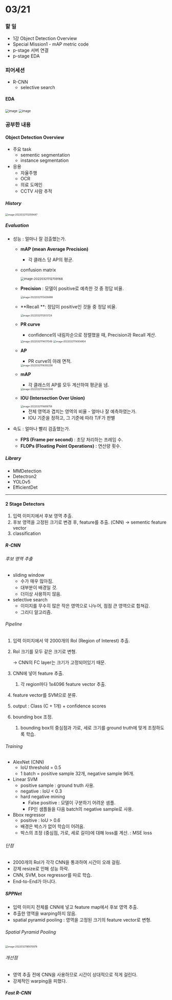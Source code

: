 # 03/21

### 할 일

* 1강 Object Detection Overview
* Special Mission1 - mAP metric code
* p-stage 서버 연결
* p-stage EDA



### 피어세션

* R-CNN
  * selective search




#### EDA

<img src="https://user-images.githubusercontent.com/77479625/159222973-c4f09e6a-978e-436e-ba6c-da7b6ec9e36d.png" alt="image" style="zoom: 67%;" />

<img src="https://user-images.githubusercontent.com/77479625/159223305-e28d7d96-b2d3-43e1-b8ad-3bf9c99b70a7.png" alt="image" style="zoom:67%;" />







### 공부한 내용

#### Object Detection Overview

* 주요 task
  * sementic segmentation
  * instance segmentation
* 응용
  * 자율주행
  * OCR
  * 의료 도메인
  * CCTV 사람 추적



##### History

<img src="0321.assets/image-20220321112059447.png" alt="image-20220321112059447" style="zoom:50%;" />



##### Evaluation

* 성능 : 얼마나 잘 검출했는가.

  * **mAP (mean Average Precision)**

    * 각 클래스 당 AP의 평균.

  * confusion matrix

    <img src="0321.assets/image-20220321112709168.png" alt="image-20220321112709168" style="zoom: 67%;" />

  * **Precision** : 모델이 positive로 예측한 것 중 정답 비율.

    <img src="0321.assets/image-20220321113438499.png" alt="image-20220321113438499" style="zoom:50%;" />

  * **Recall **: 정답이 positive인 것들 중 정답 비율.

    <img src="0321.assets/image-20220321113513724.png" alt="image-20220321113513724" style="zoom:50%;" />

  * **PR curve**

    * confidence의 내림차순으로 정렬했을 때, Precision과 Recall 계산.

    <img src="0321.assets/image-20220321114017049.png" alt="image-20220321114017049" style="zoom:50%;" />

    <img src="0321.assets/image-20220321114304804.png" alt="image-20220321114304804" style="zoom:50%;" />

  * **AP**

    * PR curve의 아래 면적.

    <img src="0321.assets/image-20220321114350258.png" alt="image-20220321114350258" style="zoom:50%;" />

  * **mAP**

    * 각 클래스의 AP를 모두 계산하여 평균을 냄.

    <img src="0321.assets/image-20220321114442446.png" alt="image-20220321114442446" style="zoom:50%;" />

  * **IOU (Intersection Over Union)**

    <img src="0321.assets/image-20220321114816759.png" alt="image-20220321114816759" style="zoom:50%;" />

    * 전체 영역과 겹치는 영역의 비율 - 얼마나 잘 예측하였는가.
    * IOU 기준을 정하고, 그 기준에 따라 T/F가 판별

* 속도 : 얼마나 빨리 검출했는가.

  * **FPS (Frame per second)** : 초당 처리하는 프레임 수.
  * **FLOPs (Floating Point Operations)** : 연산량 횟수.



##### Library

* MMDetection
* Detectron2
* YOLOv5
* EfficientDet



---



#### 2 Stage Detectors

1. 입력 이미지에서 후보 영역 추출.
2. 후보 영역을 고정된 크기로 변경 후, feature를 추출. (CNN) → sementic feature vector
3. classification



##### R-CNN

###### 후보 영역 추출

* sliding window
  * 수가 매우 많아짐.
  * 대부분이 배경일 것.
  * 더이상 사용하지 않음.
* selective search
  * 이미지를 무수히 많은 작은 영역으로 나누어, 점점 큰 영역으로 합쳐감.
  * 그리디 알고리즘.



###### Pipeline

1. 입력 이미지에서 약 2000개의 RoI (Region of Interest) 추출.

2. RoI 크기를 모두 같은 크기로 변형. 

   → CNN의 FC layer는 크기가 고정되어있기 때문.

3. CNN에 넣어 feature 추출.

   1. 각 region마다 1x4096 feature vector 추출.

4. feature vector를 SVM으로 분류.

5. output : Class (C + 1개) + confidence scores

6. bounding box 조정.

   1. bounding box의 중심점과 가로, 세로 크기를 ground truth에 맞게 조정하도록 학습.



###### Training

* AlexNet (CNN)
  * IoU threshold = 0.5
  * 1 batch = positive sample 32개, negative sample 96개.
* Linear SVM
  * positive sample : ground truth 사용.
  * negative : IoU < 0.3
  * hard negative mining
    * False positive : 모델이 구분하기 어려운 샘플.
    * FP인 샘플들을 다음 batch의 negative sample로 사용.
* Bbox regressor
  * positive : IoU > 0.6 
  * 배경은 박스가 없어 학습이 어려움.
  * 박스의 조정 (중심점, 가로, 세로 길이)에 대해 loss를 계산. : MSE loss



###### 단점

* 2000개의 RoI가 각각 CNN을 통과하여 시간이 오래 걸림.
* 강제 resize로 인해 성능 하락.
* CNN, SVM, box regressor를 따로 학습.
* End-to-End가 아니다.



##### SPPNet

* 입력 이미지 전체를 CNN에 넣고 feature map에서 후보 영역 추출.
* 추출한 영역을 warping하지 않음.
* spatial pyramid pooling : 영역을 고정된 크기의 feature vector로 변형.



###### Spatial Pyramid Pooling

<img src="0321.assets/image-20220321185015978.png" alt="image-20220321185015978" style="zoom:50%;" />



###### 개선점

* 영역 추출 전에 CNN을 사용하므로 시간이 상대적으로 적게 걸린다.
* 강제적인 warping을 피했다.



##### Fast R-CNN